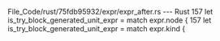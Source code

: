 File_Code/rust/75fdb95932/expr/expr_after.rs --- Rust
157         let is_try_block_generated_unit_expr = match expr.node {                                                                                         157         let is_try_block_generated_unit_expr = match expr.kind {

